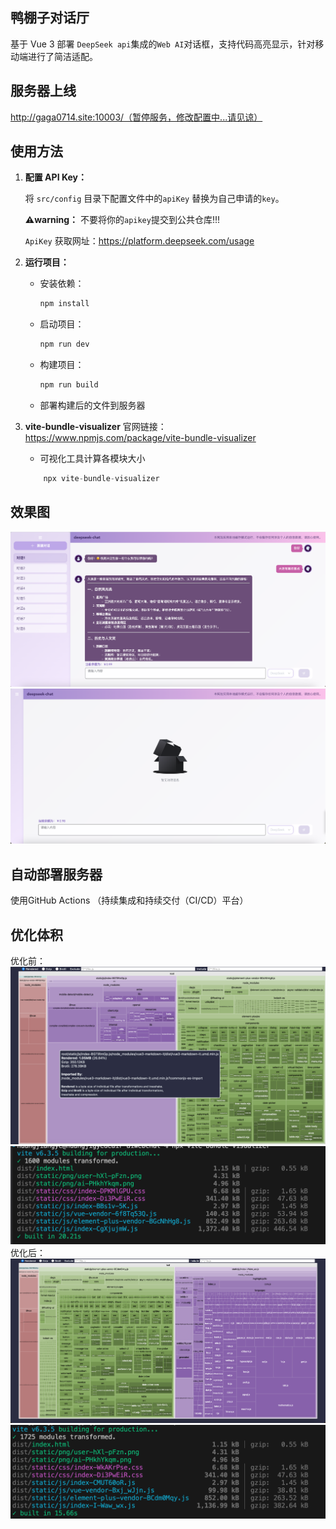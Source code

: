 ## 鸭棚子对话厅

基于 Vue 3 部署 `DeepSeek api`集成的`Web AI`对话框，支持代码高亮显示，针对移动端进行了简洁适配。

## 服务器上线
http://gaga0714.site:10003/（暂停服务，修改配置中...请见谅）

## 使用方法

1.  **配置 API Key：**

    将 `src/config` 目录下配置文件中的`apiKey` 替换为自己申请的`key`。

    **⚠️warning：** 不要将你的`apikey`提交到公共仓库!!!

    `ApiKey` 获取网址：https://platform.deepseek.com/usage

2.  **运行项目：**
    - 安装依赖：

        ```bash
        npm install 
        ```

    - 启动项目：

        ```bash
        npm run dev
        ```

    - 构建项目：

        ```bash
        npm run build
        ```

    - 部署构建后的文件到服务器

3.  **vite-bundle-visualizer**
    官网链接：https://www.npmjs.com/package/vite-bundle-visualizer
    - 可视化工具计算各模块大小
    ```js
        npx vite-bundle-visualizer
    ```

## 效果图
![alt text](/assets/image.png)
![alt text](/assets/image1.jpg)

## 自动部署服务器
使用GitHub Actions （持续集成和持续交付（CI/CD）平台）

## 优化体积
优化前：
![alt text](/assets/image2.png)
![alt text](image-1.png)
优化后：
![alt text](image-2.png)
![alt text](image.png)